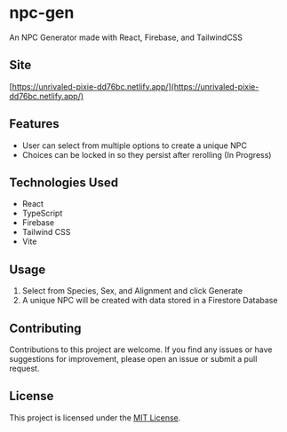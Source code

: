 # npc-gen

An NPC Generator made with React, Firebase, and TailwindCSS

## Site
[https://unrivaled-pixie-dd76bc.netlify.app/](https://unrivaled-pixie-dd76bc.netlify.app/)

## Features

- User can select from multiple options to create a unique NPC
- Choices can be locked in so they persist after rerolling (In Progress)

## Technologies Used

- React
- TypeScript
- Firebase
- Tailwind CSS
- Vite

## Usage

1. Select from Species, Sex, and Alignment and click Generate
2. A unique NPC will be created with data stored in a Firestore Database

## Contributing

Contributions to this project are welcome. If you find any issues or have suggestions for improvement, please open an issue or submit a pull request.

## License

This project is licensed under the [MIT License](LICENSE).
